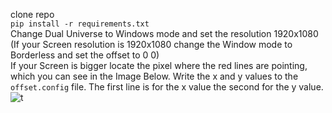 clone repo\
``pip install -r requirements.txt``\
Change Dual Universe to Windows mode and set the resolution 1920x1080 (If your Screen resolution is 1920x1080 change the Window mode to Borderless and set the offset to 0 0)\
If your Screen is bigger locate the pixel where the red lines are pointing, which you can see in the Image Below. Write the x and y values to the ``offset.config`` file. The first line is for the x value the second for the y value.
![t](https://i.imgur.com/DldbJJU.png)

